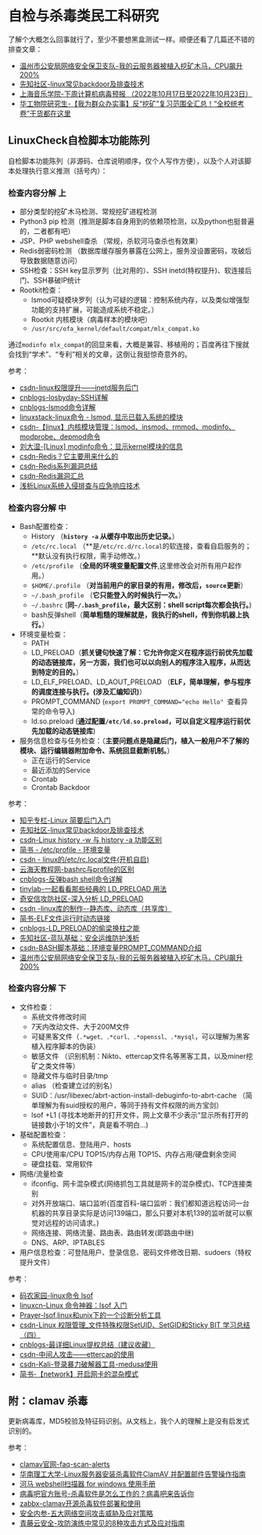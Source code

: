 # 自检与杀毒类民工科研究

了解个大概怎么回事就行了，至少不要想黑盒测试一样。顺便还看了几篇还不错的排查文章：

* [温州市公安局网络安全保卫支队-我的云服务器被植入挖矿木马，CPU飙升200%](https://baijiahao.baidu.com/s?id=1717502061981148613&wfr=spider&for=pc)
* [先知社区-linux常见backdoor及排查技术](https://xz.aliyun.com/t/10079)
* [上海音乐学院-下周计算机病毒预报 （2022年10月17日至2022年10月23日）](https://netc.shcmusic.edu.cn/2022/1017/c1811a45093/pagem.htm)
* [华工物院研究生-【我为群众办实事】反“挖矿”复习范围全汇总！“全校统考卷”干货都在这里](https://mp.weixin.qq.com/s?__biz=MzUzOTQ4MTg0Nw==&mid=2247490046&idx=1&sn=ee95986fd473816f5945b4a335b724d1)

## LinuxCheck自检脚本功能陈列

自检脚本功能陈列（非源码、仓库说明顺序，仅个人写作方便），以及个人对该脚本处理执行意义推测（括号内）：

### 检查内容分解 上

* 部分类型的挖矿木马检测、常规挖矿进程检测
* Python3 pip 检测（推测是脚本自身用到的依赖项检测，以及python也挺普遍的，二者都有吧）
* JSP、PHP webshell查杀 （常规，杀软河马查杀也有效果）
* Redis弱密码检测 （数据库缓存服务暴露在公网上，服务没设置密码，攻破后导致数据随意访问）
* SSH检查：SSH key显示罗列（比对用的）、SSH inetd(特权提升)、软连接后门、SSH暴破IP统计
* Rootkit检查：
    * lsmod可疑模块罗列（认为可疑的逻辑：控制系统内存，以及类似增强型功能的支持扩展，可能造成系统不稳定。）
    * Rootkit 内核模块（病毒样本的模块吧）
    * `/usr/src/ofa_kernel/default/compat/mlx_compat.ko`

通过`modinfo mlx_compat`的回显来看，大概是兼容、移植用的；百度再往下搜就会找到“学术”、“专利”相关的文章，这倒让我挺惊奇意外的。

参考：

* [csdn-linux权限提升——inetd服务后门](https://blog.csdn.net/qq_50854790/article/details/123014484)
* [cnblogs-losbyday-SSH详解](https://www.cnblogs.com/losbyday/p/5859880.html)
* [cnblogs-lsmod命令详解](https://www.cnblogs.com/machangwei-8/p/10398706.html)
* [linuxstack-linux命令 - lsmod, 显示已载入系统的模块](https://www.oomspot.com/post/linuxminglinglsmodxianshiyizairuxitongdemokuai)
* [csdn-【linux】内核模块管理：lsmod、insmod、rmmod、modinfo、modprobe、depmod命令](https://blog.csdn.net/bandaoyu/article/details/128582615)
* [刘大湿-[Linux] modinfo命令：显示kernel模块的信息](https://www.liuzhongwei.com/page/2194.html)
* [csdn-Redis？它主要用来什么的](https://blog.csdn.net/u014723137/article/details/125658176)
* [csdn-Redis系列漏洞总结](https://blog.csdn.net/weixin_52118430/article/details/127441743)
* [csdn-Redis漏洞汇总](https://blog.csdn.net/Jietewang/article/details/119540542)
* [浅析Linux系统入侵排查与应急响应技术](https://zhuanlan.zhihu.com/p/450512117)

### 检查内容分解 中

* Bash配置检查：
    * History （**`history -a` 从缓存中取出历史记录。**）
    * `/etc/rc.local` （**是`/etc/rc.d/rc.local`的软连接，查看自启服务的；**默认没有执行权限，需手动修改。）
    * `/etc/profile` （**全局的环境变量配置文件**,这里修改会对所有用户起作用。）
    * `$HOME/.profile` （**对当前用户的家目录的有用，修改后，`source`更新**）
    * `~/.bash_profile` （**它只能登入的时候执行一次。**）
    * `~/.bashrc` (**同`~/.bash_profile`，最大区别：shell script每次都会执行。**)
    * bash反弹shell（**简单粗糙的理解就是，我执行的shell，传到你机器上执行。**）
* 环境变量检查：
    * PATH
    * LD_PRELOAD（**抓关键句快速了解：它允许你定义在程序运行前优先加载的动态链接库，另一方面，我们也可以以向别人的程序注入程序，从而达到特定的目的。**）
    * LD_ELF_PRELOAD、LD_AOUT_PRELOAD （**ELF，简单理解，参与程序的调度连接与执行。(涉及汇编知识)**）
    * PROMPT_COMMAND (`export PROMPT_COMMAND="echo Hello" `查看异常的命令导入)
    * ld.so.preload (**通过配置`/etc/ld.so.preload`，可以自定义程序运行前优先加载的动态链接库**)
* 服务信息检查与任务检查：（**主要问题点是隐藏后门，植入一般用户不了解的模块、运行编辑器附加命令、系统回显截断机制。**）
    * 正在运行的Service
    * 最近添加的Service
    * Crontab
    * Crontab Backdoor

参考：

* [知乎专栏-Linux 简要后门入门](https://zhuanlan.zhihu.com/p/486774390)
* [先知社区-linux常见backdoor及排查技术](https://xz.aliyun.com/t/10079)
* [csdn-Linux history -w 与 history -a 功能区别](https://blog.csdn.net/weixin_44629980/article/details/124467009)
* [简书 - /etc/profile - 环境变量](https://www.jianshu.com/p/1dd22f5b521a)
* [csdn - linux的/etc/rc.local文件(开机自启)](https://blog.csdn.net/ws_kfxd/article/details/110088503)
* [云海天教程网-bashrc与profile的区别](https://www.yht7.com/news/9382)
* [cnblogs-反弹bash shell命令详解](https://www.cnblogs.com/pandana/p/16289320.html)
* [tinylab-一起看看那些经典的 LD_PRELOAD 用法](https://tinylab.org/using-ld_preload/)
* [奇安信攻防社区-深入分析 LD_PRELOAD](https://forum.butian.net/share/1493)
* [csdn -linux库的制作--静态库、动态库（共享库）](https://blog.csdn.net/qq_54075859/article/details/126611696)
* [简书-ELF文件运行时动态链接](https://www.jianshu.com/p/16e97c8e629f)
* [cnblogs-LD_PRELOAD的偷梁换柱之能](https://www.cnblogs.com/net66/p/5609026.html)
* [先知社区-蓝队基础：安全运维防护浅析](https://xz.aliyun.com/t/10197)
* [csdn-BASH脚本基础：环境变量PROMPT_COMMAND介绍](https://blog.csdn.net/liumiaocn/article/details/104113262)
* [温州市公安局网络安全保卫支队-我的云服务器被植入挖矿木马，CPU飙升200%](https://baijiahao.baidu.com/s?id=1717502061981148613&wfr=spider&for=pc)


### 检查内容分解 下

* 文件检查：
    * 系统文件修改时间
    * 7天内改动文件、大于200M文件
    * 可疑黑客文件（`.*wget、.*curl、.*openssl、.*mysql`，可以理解为黑客植入程序脚本的伪装）
    * 敏感文件 （识别机制：Nikto、ettercap文件名等黑客工具，以及miner挖矿之类文件等）
    * 隐藏文件与临时目录/tmp 
    * alias （检查建立过的别名）
    * SUID：/usr/libexec/abrt-action-install-debuginfo-to-abrt-cache （简单理解为有suid授权的用户，等同于持有文件权限的尚方宝剑）
    * lsof +L1 (寻找本地断开的打开文件，网上文章不少表示“显示所有打开的链接数小于1的文件”，真是看不明白...)
* 基础配置检查：
    * 系统配置信息、登陆用户、hosts
    * CPU使用率/CPU TOP15/内存占用 TOP15、内存占用/硬盘剩余空间
    * 硬盘挂载、常用软件
* 网络/流量检查
    * ifconfig、网卡混杂模式(网络抓包工具就是网卡的混杂模式)、TCP连接类别
    * 对外开放端口、端口监听(百度百科-端口监听：我们都知道远程访问一台机器的共享目录实际是访问139端口，那么只要对本机139的监听就可以察觉对远程的访问请求。)
    * 网络连接、网络流量、路由表、路由转发(即路由中继)
    * DNS、ARP、IPTABLES
* 用户信息检查：可登陆用户、登录信息、密码文件修改日期、sudoers（特权提升文件）

参考：

* [码农家园-linux命令 lsof](https://www.codenong.com/cs105817189/)
* [linuxcn-Linux 命令神器：lsof 入门](https://linux.cn/article-4099-1.html)
* [Prayer-lsof,linux和unix下的一个诊断分析工具](http://www.cppblog.com/prayer/archive/2009/04/01/78596.html)
* [csdn-Linux 权限管理_文件特殊权限SetUID、SetGID和Sticky BIT 学习总结（四）](https://blog.csdn.net/Superman_Gao/article/details/124536449)
* [cnblogs-最详细Linux提权总结（建议收藏）](https://www.cnblogs.com/sfsec/p/15163907.html)
* [csdn-中间人攻击——ettercap的使用](https://blog.csdn.net/m0_57069925/article/details/125198711)
* [csdn-Kali-登录暴力破解器工具-medusa使用](https://blog.csdn.net/weixin_44257023/article/details/126976129)
* [简书-【network】开启网卡的混杂模式](https://www.jianshu.com/p/42d88c0c47db)

## 附：clamav 杀毒

更新病毒库，MD5校验及特征码识别。从文档上，我个人的理解上是没有启发式识别的。

参考：

* [clamav官网-faq-scan-alerts](https://docs.clamav.net/faq/faq-scan-alerts.html)
* [华南理工大学-Linux服务器安装杀毒软件ClamAV 并配置邮件告警操作指南](https://web.scut.edu.cn/2022/0321/c32211a464688/page.htm)
* [河马 webshell扫描器 for windows 使用手册](https://www.shellpub.com/doc/hm_win_usage.html)
* [病毒吧官方账号-杀毒软件是怎么工作的？病毒吧来告诉你 ](https://www.bilibili.com/video/BV1zs4y1t7Lv)
* [zabbx-clamav开源杀毒软件部署和使用](https://www.zabbx.cn/archives/clamav开源杀毒软件部署和使用)
* [安全内参-五大网络空间攻击威胁及应对策略](https://www.secrss.com/articles/25492)
* [青藤云安全-攻防演练中常见的8种攻击方式及应对指南](https://www.qingteng.cn/think-tank/safety-study/62da497b59bbf700428a4334.html)